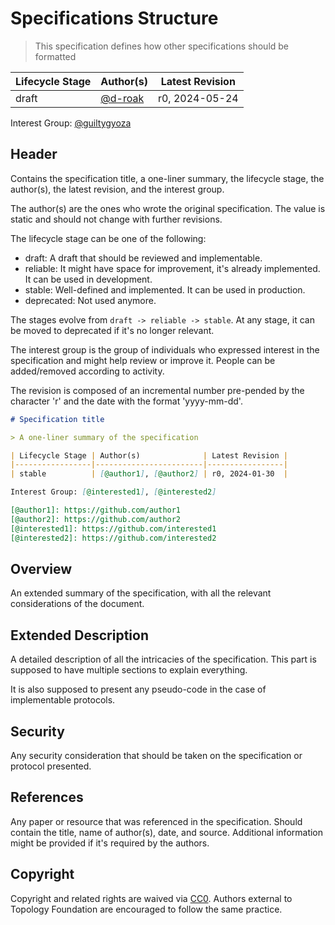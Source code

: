 # Specifications Structure

> This specification defines how other specifications should be formatted

| Lifecycle Stage | Author(s) | Latest Revision |
|-----------------|-----------|-----------------|
| draft           | [@d-roak] | r0, 2024-05-24  |

Interest Group: [@guiltygyoza]

[@d-roak]: https://github.com/d-roak
[@guiltygyoza]: https://github.com/guiltygyoza

## Header

Contains the specification title, a one-liner summary, the lifecycle stage, the author(s), the latest revision, and the interest group.

The author(s) are the ones who wrote the original specification. The value is static and should not change with further revisions.

The lifecycle stage can be one of the following:
- draft: A draft that should be reviewed and implementable.
- reliable: It might have space for improvement, it's already implemented. It can be used in development.
- stable: Well-defined and implemented. It can be used in production.
- deprecated: Not used anymore.

The stages evolve from `draft -> reliable -> stable`. At any stage, it can be moved to deprecated if it's no longer relevant.

The interest group is the group of individuals who expressed interest in the specification and might help review or improve it. People can be added/removed according to activity.

The revision is composed of an incremental number pre-pended by the character 'r' and the date with the format 'yyyy-mm-dd'.

```markdown
# Specification title

> A one-liner summary of the specification

| Lifecycle Stage | Author(s)              | Latest Revision |
|-----------------|------------------------|-----------------|
| stable          | [@author1], [@author2] | r0, 2024-01-30  |

Interest Group: [@interested1], [@interested2]

[@author1]: https://github.com/author1
[@author2]: https://github.com/author2
[@interested1]: https://github.com/interested1
[@interested2]: https://github.com/interested2
```

## Overview

An extended summary of the specification, with all the relevant considerations of the document.

## Extended Description

A detailed description of all the intricacies of the specification. This part is supposed to have multiple sections to explain everything.

It is also supposed to present any pseudo-code in the case of implementable protocols.

## Security

Any security consideration that should be taken on the specification or protocol presented.

## References

Any paper or resource that was referenced in the specification. Should contain the title, name of author(s), date, and source. Additional information might be provided if it's required by the authors.

## Copyright

Copyright and related rights are waived via [CC0](https://creativecommons.org/publicdomain/zero/1.0/). Authors external to Topology Foundation are encouraged to follow the same practice.

